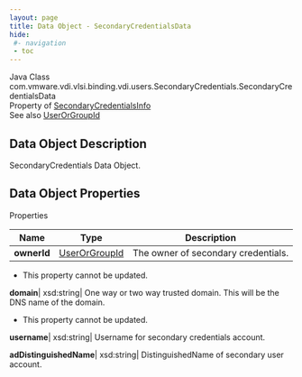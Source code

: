 ```yaml
---
layout: page
title: Data Object - SecondaryCredentialsData
hide:
 #- navigation
 - toc
---
```






Java Class
    com.vmware.vdi.vlsi.binding.vdi.users.SecondaryCredentials.SecondaryCredentialsData  
Property of
     [SecondaryCredentialsInfo](vdi.users.SecondaryCredentials.SecondaryCredentialsInfo.md#field_detail)  
See also
     [UserOrGroupId](vdi.entity.UserOrGroupId.md)  

## Data Object Description 

SecondaryCredentials Data Object. 

## Data Object Properties

Properties

Name |  Type |  Description   
---|---|---  
**ownerId**| [UserOrGroupId](vdi.entity.UserOrGroupId.md)|  The owner of secondary credentials.   


* This property cannot be updated.

  
**domain**|  xsd:string|  One way or two way trusted domain. This will be the DNS name of the domain.   


* This property cannot be updated.

  
**username**|  xsd:string|  Username for secondary credentials account.   
  
**adDistinguishedName**|  xsd:string|  DistinguishedName of secondary user account.   
  
  
  
   
  
  

